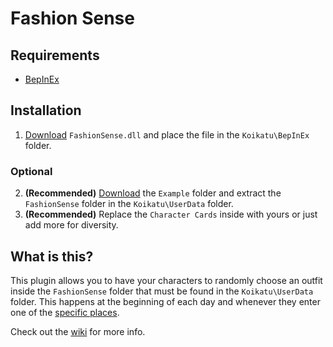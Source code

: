 # Fashion Sense
## Requirements
* [BepInEx](https://github.com/BepInEx/BepInEx/releases)

## Installation
1. [Download](https://github.com/FairBear/AYCABTM/releases) `FashionSense.dll` and place the file in the `Koikatu\BepInEx` folder.

### Optional

2. **(Recommended)** [Download](https://minhaskamal.github.io/DownGit/#/home?url=https://github.com/FairBear/AYCABTM/tree/master/Example/FashionSense)
the `Example` folder and extract the `FashionSense` folder in the `Koikatu\UserData` folder.
3. **(Recommended)** Replace the `Character Cards` inside with yours or just add more for diversity.

## What is this?
This plugin allows you to have your characters to randomly choose an outfit inside the `FashionSense` folder that must be found
in the `Koikatu\UserData` folder.
This happens at the beginning of each day and
whenever they enter one of the [specific places](https://github.com/FairBear/AYCABTM/wiki/Locations).

Check out the [wiki](https://github.com/FairBear/AYCABTM/wiki) for more info.
